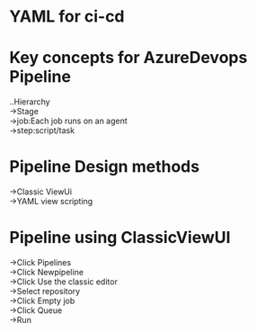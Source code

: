 # YAML for ci-cd

# Key concepts for AzureDevops Pipeline

  ..Hierarchy<br>
         ->Stage<br>
           ->job:Each job runs on an agent<br>
             ->step:script/task<br>

# Pipeline Design methods

   ->Classic ViewUi<br>
   ->YAML view scripting<br>


# Pipeline using ClassicViewUI

  ->Click Pipelines<br>
  ->Click Newpipeline<br>
  ->Click Use the classic editor<br>
  ->Select repository<br>
  ->Click Empty job<br>
  ->Click Queue<br>
  ->Run<br>

# 


